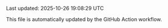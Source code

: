 Last updated: 2025-10-26 19:08:29 UTC

This file is automatically updated by the GitHub Action workflow.
